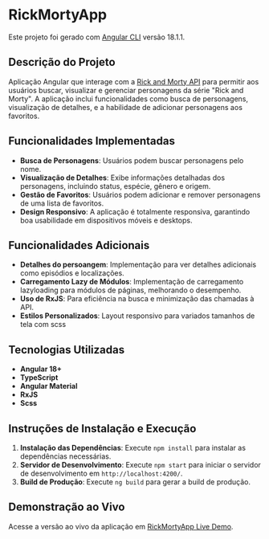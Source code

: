 # RickMortyApp

Este projeto foi gerado com [Angular CLI](https://github.com/angular/angular-cli) versão 18.1.1.

## Descrição do Projeto

Aplicação Angular que interage com a [Rick and Morty API](https://rickandmortyapi.com) para permitir aos usuários buscar, visualizar e gerenciar personagens da série "Rick and Morty". A aplicação inclui funcionalidades como busca de personagens, visualização de detalhes, e a habilidade de adicionar personagens aos favoritos.

## Funcionalidades Implementadas

- **Busca de Personagens**: Usuários podem buscar personagens pelo nome.
- **Visualização de Detalhes**: Exibe informações detalhadas dos personagens, incluindo status, espécie, gênero e origem.
- **Gestão de Favoritos**: Usuários podem adicionar e remover personagens de uma lista de favoritos.
- **Design Responsivo**: A aplicação é totalmente responsiva, garantindo boa usabilidade em dispositivos móveis e desktops.

## Funcionalidades Adicionais

- **Detalhes do persoangem**: Implementação para ver detalhes adicionais como episódios e localizações.
- **Carregamento Lazy de Módulos**: Implementação de carregamento lazyloading para módulos de páginas, melhorando o desempenho.
- **Uso de RxJS**: Para eficiência na busca e minimização das chamadas à API.
- **Estilos Personalizados**: Layout responsivo para variados tamanhos de tela com scss

## Tecnologias Utilizadas

- **Angular 18+**
- **TypeScript**
- **Angular Material**
- **RxJS**
- **Scss**

## Instruções de Instalação e Execução

1. **Instalação das Dependências**: Execute `npm install` para instalar as dependências necessárias.
2. **Servidor de Desenvolvimento**: Execute `npm start` para iniciar o servidor de desenvolvimento em `http://localhost:4200/`.
3. **Build de Produção**: Execute `ng build` para gerar a build de produção.

## Demonstração ao Vivo

Acesse a versão ao vivo da aplicação em [RickMortyApp Live Demo](https://rick-morty-characters-njqxu5cyg-diegodossantos23s-projects.verchttps://rick-morty-characters-eta.vercel.app/home).


